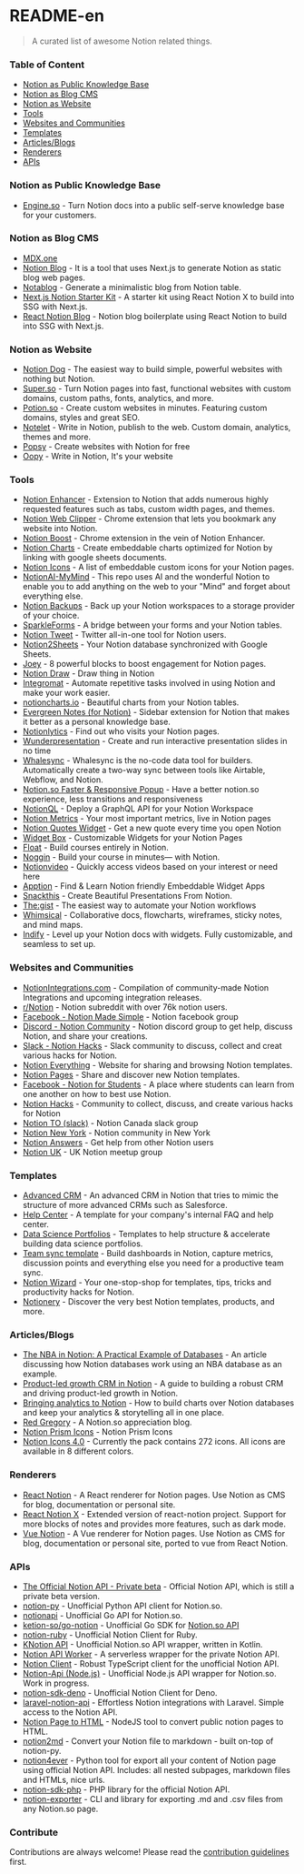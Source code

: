 # README-en

> A curated list of awesome Notion related things.

### Table of Content

* [Notion as Public Knowledge Base](readme-en.md#notion-as-public-knowledge-base)
* [Notion as Blog CMS](readme-en.md#notion-as-blog-cms)
* [Notion as Website](readme-en.md#notion-as-website)
* [Tools](readme-en.md#tools)
* [Websites and Communities](readme-en.md#websites-and-communities)
* [Templates](readme-en.md#templates)
* [Articles/Blogs](readme-en.md#articles/blogs)
* [Renderers](readme-en.md#renderers)
* [APIs](readme-en.md#APIs)

### Notion as Public Knowledge Base

* [Engine.so](https://engine.so) - Turn Notion docs into a public self-serve knowledge base for your customers.

### Notion as Blog CMS

* [MDX.one](https://mdx.one)
* [Notion Blog](https://github.com/ijjk/notion-blog) - It is a tool that uses Next.js to generate Notion as static blog web pages.
* [Notablog](https://github.com/dragonman225/notablog) - Generate a minimalistic blog from Notion table.
* [Next.js Notion Starter Kit](https://github.com/transitive-bullshit/nextjs-notion-starter-kit) - A starter kit using React Notion X to build into SSG with Next.js.
* [React Notion Blog](https://github.com/splitbee/react-notion-blog) - Notion blog boilerplate using React Notion to build into SSG with Next.js.

### Notion as Website

* [Notion Dog](https://github.com/notiondog/notion.dog) - The easiest way to build simple, powerful websites with nothing but Notion.
* [Super.so](https://super.so) - Turn Notion pages into fast, functional websites with custom domains, custom paths, fonts, analytics, and more.
* [Potion.so](https://potion.so) - Create custom websites in minutes. Featuring custom domains, styles and great SEO.
* [Notelet](https://notelet.so) - Write in Notion, publish to the web. Custom domain, analytics, themes and more.
* [Popsy](https://popsy.co) - Create websites with Notion for free
* [Oopy](https://www.oopy.io/en) - Write in Notion, It's your website

### Tools

* [Notion Enhancer](https://github.com/notion-enhancer/notion-enhancer) - Extension to Notion that adds numerous highly requested features such as tabs, custom width pages, and themes.
* [Notion Web Clipper](https://chrome.google.com/webstore/detail/notion-web-clipper/knheggckgoiihginacbkhaalnibhilkk?hl=en) - Chrome extension that lets you bookmark any website into Notion.
* [Notion Boost](https://chrome.google.com/webstore/detail/notion-boost/eciepnnimnjaojlkcpdpcgbfkpcagahd?hl=en) - Chrome extension in the vein of Notion Enhancer.
* [Notion Charts](https://www.notion.vip/charts/) - Create embeddable charts optimized for Notion by linking with google sheets documents.
* [Notion Icons](https://www.notion.vip/icons/) - A list of embeddable custom icons for your Notion pages.
* [NotionAI-MyMind](https://github.com/elblogbruno/NotionAI-MyMind) - This repo uses AI and the wonderful Notion to enable you to add anything on the web to your "Mind" and forget about everything else.
* [Notion Backups](https://notionbackups.com) - Back up your Notion workspaces to a storage provider of your choice.
* [SparkleForms](https://notionsparkles.com/sparkle-forms) - A bridge between your forms and your Notion tables.
* [Notion Tweet](ttps://www.notiontweet.app) - Twitter all-in-one tool for Notion users.
* [Notion2Sheets](https://notion2sheets.com) - Your Notion database synchronized with Google Sheets.
* [Joey](https://joey.team) - 8 powerful blocks to boost engagement for Notion pages.
* [Notion Draw](https://www.notion.so/Notion-Draw-0c786bb3ff6a45d388aff17a77e3d344) - Draw thing in Notion
* [Integromat](https://www.integromat.com/en/integrations/notion) - Automate repetitive tasks involved in using Notion and make your work easier.
* [notioncharts.io](https://notioncharts.io) - Beautiful charts from your Notion tables.
* [Evergreen Notes (for Notion)](https://chrome.google.com/webstore/detail/evergreen-notes-for-notio/chhpogndpjcgjbnbcodhdnilklfanmfh) - Sidebar extension for Notion that makes it better as a personal knowledge base.
* [Notionlytics](https://notionlytics.com) - Find out who visits your Notion pages.
* [Wunderpresentation](https://wunderpresentation.com) - Create and run interactive presentation slides in no time
* [Whalesync](https://www.whalesync.com) - Whalesync is the no-code data tool for builders. Automatically create a two-way sync between tools like Airtable, Webflow, and Notion.
* [Notion.so Faster & Responsive Popup](https://chrome.google.com/webstore/detail/notionso-faster-responsiv/leadcilhbmibbkgbnjgmmnfgnnhmeddk/) - Have a better notion.so experience, less transitions and responsiveness
* [NotionQL](https://notionql.com) - Deploy a GraphQL API for your Notion Workspace
* [Notion Metrics](https://notionmetrics.com) - Your most important metrics, live in Notion pages
* [Notion Quotes Widget](https://notion-quotes.vercel.app) - Get a new quote every time you open Notion
* [Widget Box](https://widgetbox.app) - Customizable Widgets for your Notion Pages
* [Float](https://www.float.so) - Build courses entirely in Notion.
* [Noggin](https://www.noggin.so) - Build your course in minutes— with Notion.
* [Notionvideo](https://notionvideos.com) - Quickly access videos based on your interest or need here
* [Apption](https://apption.co) - Find & Learn Notion friendly Embeddable Widget Apps
* [Snackthis](https://snackthis.co) - Create Beautiful Presentations From Notion.
* [The:gist](https://www.thegist.so) - The easiest way to automate your Notion workflows
* [Whimsical](https://whimsical.com) - Collaborative docs, flowcharts, wireframes, sticky notes, and mind maps.
* [Indify](https://indify.co) - Level up your Notion docs with widgets. Fully customizable, and seamless to set up.

### Websites and Communities

* [NotionIntegrations.com](https://notionintegrations.com) - Compilation of community-made Notion Integrations and upcoming integration releases.
* [r/Notion](https://www.reddit.com/r/Notion/) - Notion subreddit with over 76k notion users.
* [Facebook - Notion Made Simple](https://www.facebook.com/groups/notioncommunity/) - Notion facebook group
* [Discord - Notion Community](https://discord.com/invite/KJJ95qa) - Notion discord group to get help, discuss Notion, and share your creations.
* [Slack - Notion Hacks](https://www.notion.so/Notion-Hacks-27b92f71afcd4ae2ac9a4d14fef0ce47) - Slack community to discuss, collect and creat various hacks for Notion.
* [Notion Everything](https://www.notioneverything.com) - Website for sharing and browsing Notion templates.
* [Notion Pages](https://notionpages.com) - Share and discover new Notion templates.
* [Facebook - Notion for Students](https://www.facebook.com/groups/896572677502021) - A place where students can learn from one another on how to best use Notion.
* [Notion Hacks](https://www.notion.so/notionhacks/Notion-Hacks-27b92f71afcd4ae2ac9a4d14fef0ce47) - Community to collect, discuss, and create various hacks for Notion
* [Notion TO (slack)](https://notionto.slack.com/join/shared\_invite/zt-d40b56vn-kOHiNKvv1Nl\_AMODWHWp1w#/) - Notion Canada slack group
* [Notion New York](https://www.meetup.com/NotionNewYork/) - Notion community in New York
* [Notion Answers](https://notionanswers.com) - Get help from other Notion users
* [Notion UK](https://www.meetup.com/Notion-UK/) - UK Notion meetup group

### Templates

* [Advanced CRM](https://www.notion.so/Advanced-CRM-efbba1299cf84e1698f2e504645e8f76) - An advanced CRM in Notion that tries to mimic the structure of more advanced CRMs such as Salesforce.
* [Help Center](https://www.notion.so/Help-Center-00597f7a5fc94ac1b923bff9614e4aa2) - A template for your company's internal FAQ and help center.
* [Data Science Portfolios](https://deepnote.notion.site/Deepnote-s-DS-Portfolio-Notion-Templates-974be7d3075d42a3b5e27af2130c10be) - Templates to help structure & accelerate building data science portfolios.
* [Team sync template](https://deepnote.notion.site/Deepnote-s-Team-Sync-Template-745cdfe949a94f3da17ea244cd558dab) - Build dashboards in Notion, capture metrics, discussion points and everything else you need for a productive team sync.
* [Notion Wizard](https://www.notionwizard.com) - Your one-stop-shop for templates, tips, tricks and productivity hacks for Notion.
* [Notionery](https://notionery.com) - Discover the very best Notion templates, products, and more.

### Articles/Blogs

* [The NBA in Notion: A Practical Example of Databases](https://www.notion.vip/the-nba-in-notion-a-practical-example-of-databases/) - An article discussing how Notion databases work using an NBA database as an example.
* [Product-led growth CRM in Notion](https://deepnote.com/blog/product-led-growth-crm-in-notion-ckwku4568wexb0b73c9clm7r3) - A guide to building a robust CRM and driving product-led growth in Notion.
* [Bringing analytics to Notion](https://deepnote.com/blog/bringing-analytics-to-notion-with-deepnote-ckvpqky1syeud0b71o73g4swz) - How to build charts over Notion databases and keep your analytics & storytelling all in one place.
* [Red Gregory](https://www.redgregory.com) - A Notion.so appreciation blog.
* [Notion Prism Icons](https://vyshnav.xyz/blog/notion-prism-icons) - Notion Prism Icons
* [Notion Icons 4.0](https://vyshnav.xyz/blog/notion-icons-40) - Currently the pack contains 272 icons. All icons are available in 8 different colors.

### Renderers

* [React Notion](https://github.com/splitbee/react-notion) - A React renderer for Notion pages. Use Notion as CMS for blog, documentation or personal site.
* [React Notion X](https://github.com/NotionX/react-notion-x) - Extended version of react-notion project. Support for more blocks of notes and provides more features, such as dark mode.
* [Vue Notion](https://github.com/janniks/vue-notion) - A Vue renderer for Notion pages. Use Notion as CMS for blog, documentation or personal site, ported to vue from React Notion.

### APIs

* [The Official Notion API - Private beta](https://developers.notion.com) - Official Notion API, which is still a private beta version.
* [notion-py](https://github.com/jamalex/notion-py) - Unofficial Python API client for Notion.so.
* [notionapi](https://github.com/kjk/notionapi) - Unofficial Go API for Notion.so.
* [ketion-so/go-notion](https://github.com/ketion-so/go-notion) - Unofficial Go SDK for [Notion.so API](https://developers.notion.com)
* [notion-ruby](https://github.com/danmurphy1217/notion-ruby) - Unofficial Notion Client for Ruby.
* [KNotion API](https://github.com/notionsdk/notion-sdk-kotlin) - Unofficial Notion.so API wrapper, written in Kotlin.
* [Notion API Worker](https://github.com/splitbee/notion-api-worker) - A serverless wrapper for the private Notion API.
* [Notion Client](https://github.com/NotionX/react-notion-x/tree/master/packages/notion-client) - Robust TypeScript client for the unofficial Notion API.
* [Notion-Api (Node.js)](https://github.com/cstrnt/notion-api) - Unofficial Node.js API wrapper for Notion.so. Work in progress.
* [notion-sdk-deno](https://github.com/yeukfei02/notion-sdk-deno) - Unofficial Notion Client for Deno.
* [laravel-notion-api](https://github.com/5am-code/laravel-notion-api) - Effortless Notion integrations with Laravel. Simple access to the Notion API.
* [Notion Page to HTML](https://github.com/asnunes/notion-page-to-html) - NodeJS tool to convert public notion pages to HTML.
* [notion2md](https://github.com/echo724/notion2md) - Convert your Notion file to markdown - built on-top of notion-py.
* [notion4ever](https://github.com/MerkulovDaniil/notion4ever) - Python tool for export all your content of Notion page using official Notion API. Includes: all nested subpages, markdown files and HTMLs, nice urls.
* [notion-sdk-php](https://github.com/brd6/notion-sdk-php/) - PHP library for the official Notion API.
* [notion-exporter](https://github.com/yannbolliger/notion-exporter) - CLI and library for exporting .md and .csv files from any Notion.so page.

### Contribute

Contributions are always welcome! Please read the [contribution guidelines](../../awesome-notion/contributing.md) first.
